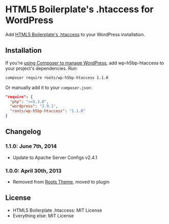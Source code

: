 # HTML5 Boilerplate's .htaccess for WordPress

Add [HTML5 Boilerplate's .htaccess](https://github.com/h5bp/server-configs-apache/blob/master/src/.htaccess) to your WordPress installation.

## Installation

If you're [using Composer to manage WordPress](http://roots.io/using-composer-with-wordpress/), add wp-h5bp-htaccess to your project's dependencies. Run:

```sh
composer require roots/wp-h5bp-htaccess 1.1.0
```

Or manually add it to your `composer.json`:

```json
"require": {
  "php": ">=5.3.0",
  "wordpress": "3.9.1",
  "roots/wp-h5bp-htaccess": "1.1.0"
}
```

## Changelog

### 1.1.0: June 7th, 2014
* Update to Apache Server Configs v2.4.1

### 1.0.0: April 30th, 2013
* Removed from [Roots Theme](http://www.rootstheme.com/), moved to plugin

## License

* HTML5 Boilerplate .htaccess: MIT License
* Everything else: MIT License

